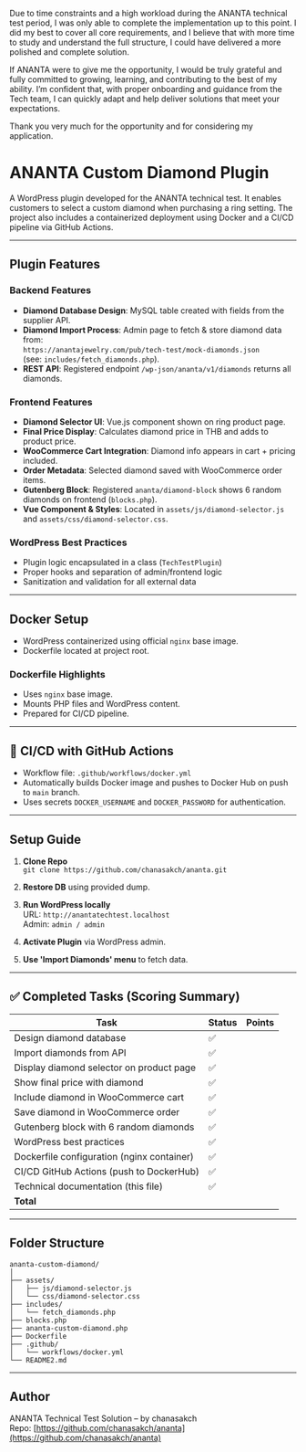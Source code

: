 Due to time constraints and a high workload during the ANANTA technical test period, I was only able to complete the implementation up to this point. I did my best to cover all core requirements, and I believe that with more time to study and understand the full structure, I could have delivered a more polished and complete solution.

If ANANTA were to give me the opportunity, I would be truly grateful and fully committed to growing, learning, and contributing to the best of my ability. I’m confident that, with proper onboarding and guidance from the Tech team, I can quickly adapt and help deliver solutions that meet your expectations.

Thank you very much for the opportunity and for considering my application.

# ANANTA Custom Diamond Plugin

A WordPress plugin developed for the ANANTA technical test. It enables customers to select a custom diamond when purchasing a ring setting. The project also includes a containerized deployment using Docker and a CI/CD pipeline via GitHub Actions.

---

## Plugin Features

### Backend Features
- **Diamond Database Design**: MySQL table created with fields from the supplier API.
- **Diamond Import Process**: Admin page to fetch & store diamond data from:  
  `https://anantajewelry.com/pub/tech-test/mock-diamonds.json`  
  (see: `includes/fetch_diamonds.php`).
- **REST API**: Registered endpoint `/wp-json/ananta/v1/diamonds` returns all diamonds.

### Frontend Features
- **Diamond Selector UI**: Vue.js component shown on ring product page.
- **Final Price Display**: Calculates diamond price in THB and adds to product price.
- **WooCommerce Cart Integration**: Diamond info appears in cart + pricing included.
- **Order Metadata**: Selected diamond saved with WooCommerce order items.
- **Gutenberg Block**: Registered `ananta/diamond-block` shows 6 random diamonds on frontend (`blocks.php`).
- **Vue Component & Styles**: Located in `assets/js/diamond-selector.js` and `assets/css/diamond-selector.css`.

### WordPress Best Practices
- Plugin logic encapsulated in a class (`TechTestPlugin`)
- Proper hooks and separation of admin/frontend logic
- Sanitization and validation for all external data

---

## Docker Setup

- WordPress containerized using official `nginx` base image.
- Dockerfile located at project root.

### Dockerfile Highlights
- Uses `nginx` base image.
- Mounts PHP files and WordPress content.
- Prepared for CI/CD pipeline.

---

## 🔁 CI/CD with GitHub Actions

- Workflow file: `.github/workflows/docker.yml`
- Automatically builds Docker image and pushes to Docker Hub on push to `main` branch.
- Uses secrets `DOCKER_USERNAME` and `DOCKER_PASSWORD` for authentication.

---

## Setup Guide

1. **Clone Repo**  
   `git clone https://github.com/chanasakch/ananta.git`

2. **Restore DB** using provided dump.

3. **Run WordPress locally**  
   URL: `http://anantatechtest.localhost`  
   Admin: `admin / admin`

4. **Activate Plugin** via WordPress admin.

5. **Use 'Import Diamonds' menu** to fetch data.

---

## ✅ Completed Tasks (Scoring Summary)

| Task                                                 | Status | Points |
|------------------------------------------------------|--------|--------|
| Design diamond database                              | ✅     |        |
| Import diamonds from API                             | ✅     |        |
| Display diamond selector on product page             | ✅     |        |
| Show final price with diamond                        | ✅     |        |
| Include diamond in WooCommerce cart                  | ✅     |        |
| Save diamond in WooCommerce order                    | ✅     |        |
| Gutenberg block with 6 random diamonds               | ✅     |        |
| WordPress best practices                             | ✅     |        |
| Dockerfile configuration (nginx container)           | ✅     |        |
| CI/CD GitHub Actions (push to DockerHub)             | ✅     |        |
| Technical documentation (this file)                  | ✅     |        |
| **Total**                                            |        |        |

---

## Folder Structure

```
ananta-custom-diamond/
│
├── assets/
│   ├── js/diamond-selector.js
│   └── css/diamond-selector.css
├── includes/
│   └── fetch_diamonds.php
├── blocks.php
├── ananta-custom-diamond.php
├── Dockerfile
├── .github/
│   └── workflows/docker.yml
└── README2.md
```

---

## Author
ANANTA Technical Test Solution – by chanasakch  
Repo: [https://github.com/chanasakch/ananta](https://github.com/chanasakch/ananta)